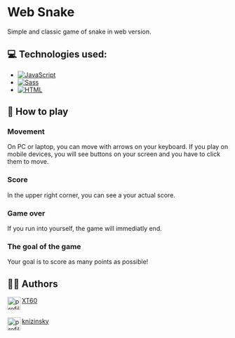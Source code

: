 # Web Snake
Simple and classic game of snake in web version.

## 💻 Technologies used:
- [![JavaScript][JavaScript-img]][JavaScript-url]
- [![Sass][Sass-img]][Sass-url]
- [![HTML][HTML-img]][HTML-url]

## 🐍 How to play

<h3> Movement </h3>

On PC or laptop, you can move with arrows on your keyboard. If you play on mobile devices, you will see buttons on your screen and you have to click them to move.

<h3> Score </h3>

In the upper right corner, you can see a your actual score.

<h3> Game over </h3>

If you run into yourself, the game will immediatly end.

<h3> The goal of the game </h3>

Your goal is to score as many points as possible! 

## 👨‍💻 Authors

 <img src="https://images.weserv.nl/?url=https://github.com/XT60.png?v=4&h=300&w=300&fit=cover&mask=circle&maxage=7d" alt="profileImg" width="30" height="30" align="left">
 <a href="[url](https://github.com/XT60)" align="left">XT60</a>


## 

 <img src="https://images.weserv.nl/?url=https://github.com/knizinsky.png?v=4&h=300&w=300&fit=cover&mask=circle&maxage=7d" alt="profileImg" width="30" height="30" align="left">
 <a href="[url](https://github.com/knizinsky)" align="left">knizinsky</a>


[Sass-img]: https://img.shields.io/badge/-Sass-CC6699?logo=sass&logoColor=white&style=plastic&logoWidth=20
[Sass-url]: https://sass-lang.com/

[JavaScript-img]: https://img.shields.io/badge/-JavaScprit-F7DF1E?logo=javascript&logoColor=black&style=plastic&logoWidth=20
[JavaScript-url]: https://www.javascript.com/

[HTML-img]: https://img.shields.io/badge/-HTML-E34F26?logo=html5&logoColor=white&style=plastic&logoWidth=20
[HTML-url]: https://html.spec.whatwg.org/
